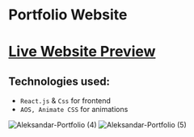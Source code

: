 # Portfolio Website

# [Live Website Preview](https://portfolio-ristic93.netlify.app)

## Technologies used:

- `React.js` & `Css` for frontend
- `AOS, Animate CSS` for animations

![Aleksandar-Portfolio (4)](https://user-images.githubusercontent.com/110178135/230444439-4187cedf-3f29-4562-9a64-4fc48bd8e60d.png)
![Aleksandar-Portfolio (5)](https://user-images.githubusercontent.com/110178135/230444450-74f2fb4b-61aa-41b6-b400-5d352bbd4e01.png)



